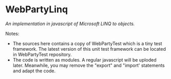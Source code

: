 # WebPartyLinq

*An implementation in javascript of Microsoft LINQ to objects.*

Notes:
* The sources here contains a copy of WebPartyTest which is a tiny test framework. The latest version of this unit test framework can be located in WebPartyTest repository.
* The code is written as modules. A regular javascript will be uploded later. Meanwhile, you may remove the "export" and "import' statements and adapt the code.

